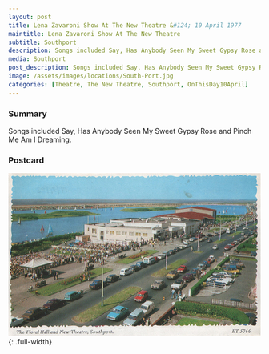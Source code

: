 ```yaml
---
layout: post
title: Lena Zavaroni Show At The New Theatre &#124; 10 April 1977
maintitle: Lena Zavaroni Show At The New Theatre
subtitle: Southport
description: Songs included Say, Has Anybody Seen My Sweet Gypsy Rose and Pinch Me Am I Dreaming.
media: Southport
post_description: Songs included Say, Has Anybody Seen My Sweet Gypsy Rose and Pinch Me Am I Dreaming.
image: /assets/images/locations/South-Port.jpg
categories: [Theatre, The New Theatre, Southport, OnThisDay10April]
---
```


### Summary
Songs included Say, Has Anybody Seen My Sweet Gypsy Rose and Pinch Me Am I Dreaming.

### Postcard
![](/assets/images/locations/South-Port.jpg){: .full-width}


